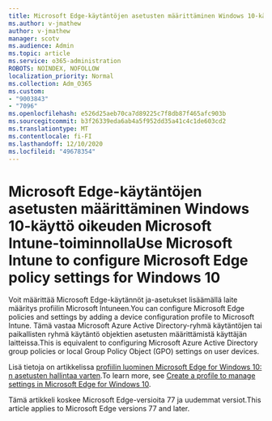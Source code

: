 ```yaml
---
title: Microsoft Edge-käytäntöjen asetusten määrittäminen Windows 10-käyttö oikeuden Microsoft Intune-toiminnolla
ms.author: v-jmathew
author: v-jmathew
manager: scotv
ms.audience: Admin
ms.topic: article
ms.service: o365-administration
ROBOTS: NOINDEX, NOFOLLOW
localization_priority: Normal
ms.collection: Adm_O365
ms.custom:
- "9003843"
- "7096"
ms.openlocfilehash: e526d25aeb70ca7d89225c7f8db87f465afc903b
ms.sourcegitcommit: b3f26339eda6ab4a5f952dd35a41c4c1de603cd2
ms.translationtype: MT
ms.contentlocale: fi-FI
ms.lasthandoff: 12/10/2020
ms.locfileid: "49678354"
---
```

# <a name="use-microsoft-intune-to-configure-microsoft-edge-policy-settings-for-windows-10"></a><span data-ttu-id="08f54-102">Microsoft Edge-käytäntöjen asetusten määrittäminen Windows 10-käyttö oikeuden Microsoft Intune-toiminnolla</span><span class="sxs-lookup"><span data-stu-id="08f54-102">Use Microsoft Intune to configure Microsoft Edge policy settings for Windows 10</span></span>

<span data-ttu-id="08f54-103">Voit määrittää Microsoft Edge-käytännöt ja-asetukset lisäämällä laite määritys profiilin Microsoft Intuneen.</span><span class="sxs-lookup"><span data-stu-id="08f54-103">You can configure Microsoft Edge policies and settings by adding a device configuration profile to Microsoft Intune.</span></span> <span data-ttu-id="08f54-104">Tämä vastaa Microsoft Azure Active Directory-ryhmä käytäntöjen tai paikallisten ryhmä käytäntö objektien asetusten määrittämistä käyttäjän laitteissa.</span><span class="sxs-lookup"><span data-stu-id="08f54-104">This is equivalent to configuring Microsoft Azure Active Directory group policies or local Group Policy Object (GPO) settings on user devices.</span></span>

<span data-ttu-id="08f54-105">Lisä tietoja on artikkelissa [profiilin luominen Microsoft Edge for Windows 10: n asetusten hallintaa varten](https://go.microsoft.com/fwlink/?linkid=2133700).</span><span class="sxs-lookup"><span data-stu-id="08f54-105">To learn more, see [Create a profile to manage settings in Microsoft Edge for Windows 10](https://go.microsoft.com/fwlink/?linkid=2133700).</span></span>

<span data-ttu-id="08f54-106">Tämä artikkeli koskee Microsoft Edge-versioita 77 ja uudemmat versiot.</span><span class="sxs-lookup"><span data-stu-id="08f54-106">This article applies to Microsoft Edge versions 77 and later.</span></span>
